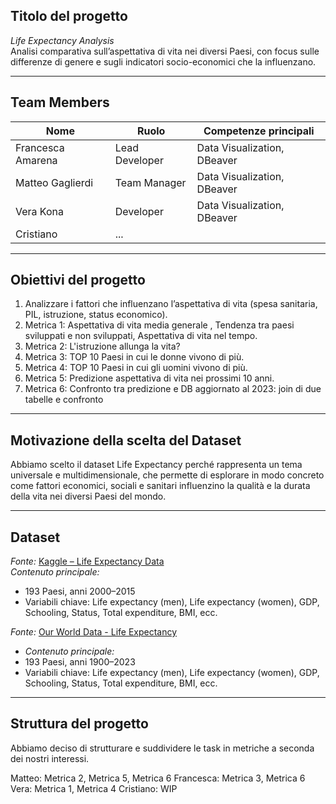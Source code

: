 ##  Titolo del progetto
*Life Expectancy Analysis*  
Analisi comparativa sull’aspettativa di vita nei diversi Paesi, con focus sulle differenze di genere e sugli indicatori socio-economici che la influenzano.

---

##  Team Members
| Nome | Ruolo | Competenze principali |
|------|--------|-----------------------|
| Francesca Amarena | Lead Developer | Data Visualization, DBeaver |
| Matteo Gaglierdi | Team Manager |  Data Visualization, DBeaver |
| Vera Kona | Developer |  Data Visualization, DBeaver |
| Cristiano | ... |

---

##  Obiettivi del progetto
1. Analizzare i fattori che influenzano l’aspettativa di vita (spesa sanitaria, PIL, istruzione, status economico).
2. Metrica 1: Aspettativa di vita media generale , Tendenza tra paesi sviluppati e non sviluppati, Aspettativa di vita nel tempo.
3. Metrica 2: L'istruzione allunga la vita?
4. Metrica 3: TOP 10 Paesi in cui le donne vivono di più.
5. Metrica 4: TOP 10 Paesi in cui gli uomini vivono di più.
6. Metrica 5: Predizione aspettativa di vita nei prossimi 10 anni.
3. Metrica 6: Confronto tra predizione e DB aggiornato al 2023: join di due tabelle e confronto

---

##  Motivazione della scelta del Dataset
Abbiamo scelto il dataset Life Expectancy perché rappresenta un tema universale e multidimensionale, che permette di esplorare in modo concreto come fattori economici, sociali e sanitari influenzino la qualità e la durata della vita nei diversi Paesi del mondo.

---

##  Dataset
*Fonte:* [Kaggle – Life Expectancy Data](https://www.kaggle.com/datasets/maryalebron/life-expectancy-data)  
*Contenuto principale:*
- 193 Paesi, anni 2000–2015  
- Variabili chiave: Life expectancy (men), Life expectancy (women), GDP, Schooling, Status, Total expenditure, BMI, ecc.

  
*Fonte:* [Our World Data - Life Expectancy](https://ourworldindata.org/life-expectancy)  
- *Contenuto principale:*
- 193 Paesi, anni 1900–2023  
- Variabili chiave: Life expectancy (men), Life expectancy (women), GDP, Schooling, Status, Total expenditure, BMI, ecc.

  
---

##  Struttura del progetto
Abbiamo deciso di strutturare e suddividere le task in metriche a seconda dei nostri interessi.

Matteo: Metrica 2, Metrica 5, Metrica 6
Francesca: Metrica 3, Metrica 6
Vera: Metrica 1, Metrica 4
Cristiano: WIP
